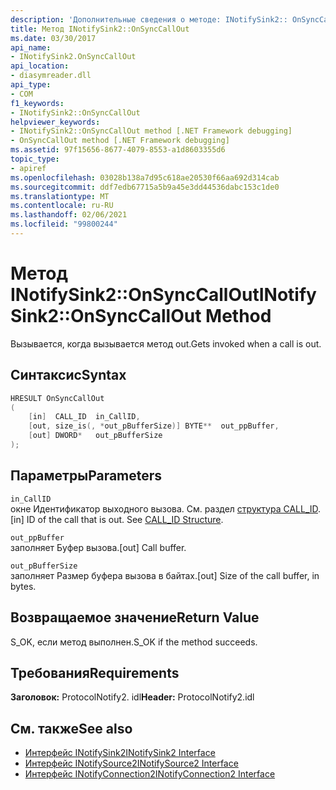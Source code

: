 ```yaml
---
description: 'Дополнительные сведения о методе: INotifySink2:: OnSyncCallOut'
title: Метод INotifySink2::OnSyncCallOut
ms.date: 03/30/2017
api_name:
- INotifySink2.OnSyncCallOut
api_location:
- diasymreader.dll
api_type:
- COM
f1_keywords:
- INotifySink2::OnSyncCallOut
helpviewer_keywords:
- INotifySink2::OnSyncCallOut method [.NET Framework debugging]
- OnSyncCallOut method [.NET Framework debugging]
ms.assetid: 97f15656-8677-4079-8553-a1d8603355d6
topic_type:
- apiref
ms.openlocfilehash: 03028b138a7d95c618ae20530f66aa692d314cab
ms.sourcegitcommit: ddf7edb67715a5b9a45e3dd44536dabc153c1de0
ms.translationtype: MT
ms.contentlocale: ru-RU
ms.lasthandoff: 02/06/2021
ms.locfileid: "99800244"
---
```

# <a name="inotifysink2onsynccallout-method"></a><span data-ttu-id="b409e-103">Метод INotifySink2::OnSyncCallOut</span><span class="sxs-lookup"><span data-stu-id="b409e-103">INotifySink2::OnSyncCallOut Method</span></span>

<span data-ttu-id="b409e-104">Вызывается, когда вызывается метод out.</span><span class="sxs-lookup"><span data-stu-id="b409e-104">Gets invoked when a call is out.</span></span>  
  
## <a name="syntax"></a><span data-ttu-id="b409e-105">Синтаксис</span><span class="sxs-lookup"><span data-stu-id="b409e-105">Syntax</span></span>  
  
```cpp  
HRESULT OnSyncCallOut  
(  
    [in]  CALL_ID  in_CallID,  
    [out, size_is(, *out_pBufferSize)] BYTE**  out_ppBuffer,  
    [out] DWORD*   out_pBufferSize  
);  
```  
  
## <a name="parameters"></a><span data-ttu-id="b409e-106">Параметры</span><span class="sxs-lookup"><span data-stu-id="b409e-106">Parameters</span></span>  

 `in_CallID`  
 <span data-ttu-id="b409e-107">окне Идентификатор выходного вызова. См. раздел [структура CALL_ID](call-id-structure.md).</span><span class="sxs-lookup"><span data-stu-id="b409e-107">[in] ID of the call that is out. See [CALL_ID Structure](call-id-structure.md).</span></span>  
  
 `out_ppBuffer`  
 <span data-ttu-id="b409e-108">заполняет Буфер вызова.</span><span class="sxs-lookup"><span data-stu-id="b409e-108">[out] Call buffer.</span></span>  
  
 `out_pBufferSize`  
 <span data-ttu-id="b409e-109">заполняет Размер буфера вызова в байтах.</span><span class="sxs-lookup"><span data-stu-id="b409e-109">[out] Size of the call buffer, in bytes.</span></span>  
  
## <a name="return-value"></a><span data-ttu-id="b409e-110">Возвращаемое значение</span><span class="sxs-lookup"><span data-stu-id="b409e-110">Return Value</span></span>  

 <span data-ttu-id="b409e-111">S_OK, если метод выполнен.</span><span class="sxs-lookup"><span data-stu-id="b409e-111">S_OK if the method succeeds.</span></span>  
  
## <a name="requirements"></a><span data-ttu-id="b409e-112">Требования</span><span class="sxs-lookup"><span data-stu-id="b409e-112">Requirements</span></span>  

 <span data-ttu-id="b409e-113">**Заголовок:** ProtocolNotify2. idl</span><span class="sxs-lookup"><span data-stu-id="b409e-113">**Header:** ProtocolNotify2.idl</span></span>  
  
## <a name="see-also"></a><span data-ttu-id="b409e-114">См. также</span><span class="sxs-lookup"><span data-stu-id="b409e-114">See also</span></span>

- [<span data-ttu-id="b409e-115">Интерфейс INotifySink2</span><span class="sxs-lookup"><span data-stu-id="b409e-115">INotifySink2 Interface</span></span>](inotifysink2-interface.md)
- [<span data-ttu-id="b409e-116">Интерфейс INotifySource2</span><span class="sxs-lookup"><span data-stu-id="b409e-116">INotifySource2 Interface</span></span>](inotifysource2-interface.md)
- [<span data-ttu-id="b409e-117">Интерфейс INotifyConnection2</span><span class="sxs-lookup"><span data-stu-id="b409e-117">INotifyConnection2 Interface</span></span>](inotifyconnection2-interface.md)

